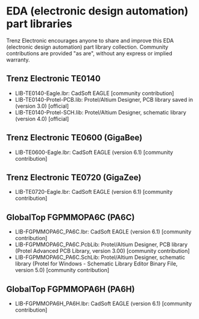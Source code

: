 # EDA (electronic design automation) part libraries
Trenz Electronic encourages anyone to share and improve this EDA (electronic design automation) part library collection. Community contributions are provided "as are", without any express or implied warranty.

## Trenz Electronic TE0140
- LIB-TE0140-Eagle.lbr: CadSoft EAGLE [community contribution]
- LIB-TE0140-Protel-PCB.lib: Protel/Altium Designer, PCB library saved in (version 3.0) [official]
- LIB-TE0140-Protel-SCH.lib: Protel/Altium Designer, schematic library (version 4.0) [official]

## Trenz Electronic TE0600 (GigaBee)
- LIB-TE0600-Eagle.lbr: CadSoft EAGLE (version 6.1) [community contribution]

## Trenz Electronic TE0720 (GigaZee)
- LIB-TE0720-Eagle.lbr: CadSoft EAGLE (version 6.1) [community contribution]

## GlobalTop FGPMMOPA6C (PA6C)
- LIB-FGPMMOPA6C_PA6C.lbr: CadSoft EAGLE (version 6.1) [community contribution]
- LIB-FGPMMOPA6C_PA6C.PcbLib: Protel/Altium Designer, PCB library (Protel Advanced PCB Library, version 3.00) [community contribution]
- LIB-FGPMMOPA6C_PA6C.SchLib: Protel/Altium Designer, schematic library (Protel for Windows - Schematic Library Editor Binary File, version 5.0) [community contribution]

## GlobalTop FGPMMOPA6H (PA6H)
- LIB-FGPMMOPA6H_PA6H.lbr: CadSoft EAGLE (version 6.1) [community contribution]

